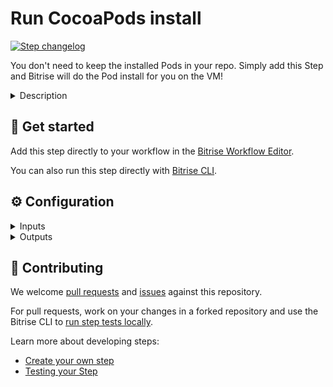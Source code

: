 # Run CocoaPods install

[![Step changelog](https://shields.io/github/v/release/bitrise-io/steps-cocoapods-install?include_prereleases&label=changelog&color=blueviolet)](https://github.com/bitrise-io/steps-cocoapods-install/releases)

You don't need to keep the installed Pods in your repo. Simply add this Step
and Bitrise will do the Pod install for you on the VM!

<details>
<summary>Description</summary>


CocoaPods is a dependency manager for Swift and Objective-C projects. This Step uses CocoaPods' `pod install` or `pod update` command to install your dependencies on the virtual machine where your Bitrise build runs.   
CocoaPods version is determined based on the Podfile.lock file or on the Gemfile.lock file. If your Gemfile.lock file contains the `cocoapods` gem, then the Step will call the pod `install` command with `bundle exec`. Otherwise, the Cocoapods version in the Podfile.lock will be installed as a global gem.
If no Cocoapods version is defined in Podfile.lock or Gemfile.lock, the preinstalled sytem Cocoapods version will be used.

### Configuring the Step

1. Set the **Source Code Directory path** to the path of your app's source code.

1. Optionally, provide a Podfile in the **Podfile path** input.

   Without a specific Podfile, the Step does a recursive search for the Podfile in the root of your app's directory, and uses the first Podfile it finds.

### Troubleshooting

If the Step fails, check out the Podfile and the Gemfile of your app. Make sure there is no compatibility issue with the different versions of your Pods.  
Check that both Podfile.lock and Gemfile.lock is committed and the Cocoapods versions defined in both match.

You can set the **Execute cocoapods in verbose mode?** input to true to get detailed logs of the Step.

### Useful links

* [Caching Cocoapods](https://devcenter.bitrise.io/builds/caching/caching-cocoapods/)
* [Include your dependencies in your repository](https://devcenter.bitrise.io/tips-and-tricks/optimize-your-build-times/#include-your-dependencies-in-your-repository)

### Related Steps

* [Run yarn command](https://www.bitrise.io/integrations/steps/yarn)
* [Carthage](https://www.bitrise.io/integrations/steps/carthage)
</details>

## 🧩 Get started

Add this step directly to your workflow in the [Bitrise Workflow Editor](https://devcenter.bitrise.io/steps-and-workflows/steps-and-workflows-index/).

You can also run this step directly with [Bitrise CLI](https://github.com/bitrise-io/bitrise).

## ⚙️ Configuration

<details>
<summary>Inputs</summary>

| Key | Description | Flags | Default |
| --- | --- | --- | --- |
| `command` | Use pod `install` to download the explicit version listed in the Podfile.lock without trying to check if a newer version is available.   Use pod `update` to update every Pod listed in your Podfile to the latest version possible. | required | `install` |
| `source_root_path` | Directory path where the project's Podfile (and optionally Gemfile) is placed.   CocoaPods commands will be executed in this directory. | required | `$BITRISE_SOURCE_DIR` |
| `podfile_path` | By specifying this input `Workdir` gets overriden by the provided file's directory path. |  |  |
| `verbose` | If enabled the `--verbose` flag will be appended to all CocoaPods commands.  |  | `false` |
| `is_cache_disabled` | By default the Step adds the Pods directory in the `Workdir` to the Bitrise Build Cache.   Set this input to disable automatic cache item collection for this Step.  |  | `false` |
</details>

<details>
<summary>Outputs</summary>
There are no outputs defined in this step
</details>

## 🙋 Contributing

We welcome [pull requests](https://github.com/bitrise-io/steps-cocoapods-install/pulls) and [issues](https://github.com/bitrise-io/steps-cocoapods-install/issues) against this repository.

For pull requests, work on your changes in a forked repository and use the Bitrise CLI to [run step tests locally](https://devcenter.bitrise.io/bitrise-cli/run-your-first-build/).

Learn more about developing steps:

- [Create your own step](https://devcenter.bitrise.io/contributors/create-your-own-step/)
- [Testing your Step](https://devcenter.bitrise.io/contributors/testing-and-versioning-your-steps/)

